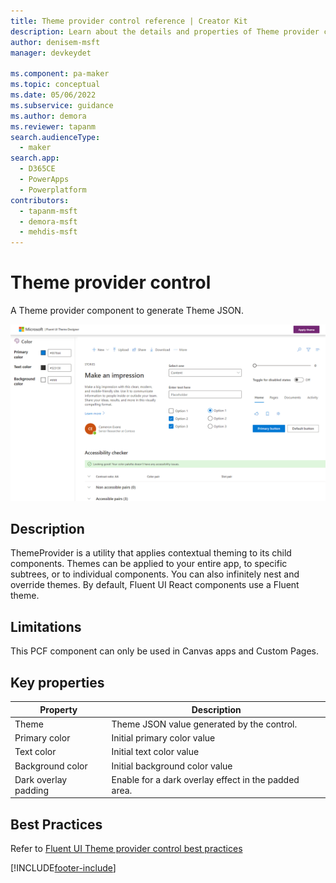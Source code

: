 ```yaml
---
title: Theme provider control reference | Creator Kit
description: Learn about the details and properties of Theme provider control in the Creator Kit.
author: denisem-msft
manager: devkeydet

ms.component: pa-maker
ms.topic: conceptual
ms.date: 05/06/2022
ms.subservice: guidance
ms.author: demora
ms.reviewer: tapanm
search.audienceType: 
  - maker
search.app: 
  - D365CE
  - PowerApps
  - Powerplatform
contributors:
  - tapanm-msft
  - demora-msft
  - mehdis-msft
---
```

# Theme provider control

A Theme provider component to generate Theme JSON.

![Theme provider](media/themedesigner.png "Theme provider")

## Description

ThemeProvider is a utility that applies contextual theming to its child components. Themes can be applied to your entire app, to specific subtrees, or to individual components. You can also infinitely nest and override themes. By default, Fluent UI React components use a Fluent theme.

## Limitations
This PCF component can only be used in Canvas apps and Custom Pages.

## Key properties

| Property | Description |
| -------- | ----------- |
| Theme | Theme JSON value generated by the control. |
| Primary color | Initial primary color value |
| Text color | Initial text color value |
| Background color | Initial background color value |
| Dark overlay padding | Enable for a dark overlay effect in the padded area. |

## Best Practices
Refer to [Fluent UI Theme provider control best practices](https://developer.microsoft.com/en-us/fluentui#/controls/web/themeprovider)

[!INCLUDE[footer-include](../../includes/footer-banner.md)]